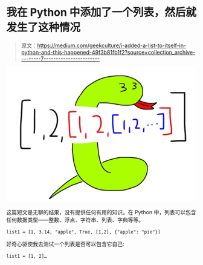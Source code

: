 # 我在 Python 中添加了一个列表，然后就发生了这种情况

> 原文：<https://medium.com/geekculture/i-added-a-list-to-itself-in-python-and-this-happened-49f3b81fb1f2?source=collection_archive---------7----------------------->

![](img/daf0509cb1225c4fc14e37446221183a.png)

这篇短文是无聊的结果，没有提供任何有用的知识。在 Python 中，列表可以包含任何数据类型——整数、浮点、字符串、列表、字典等等。

```
list1 = [1, 3.14, "apple", True, [1,2], {"apple": "pie"}]
```

好奇心驱使我去测试一个列表是否可以包含它自己:

```
list1 = [1, 2]…
```